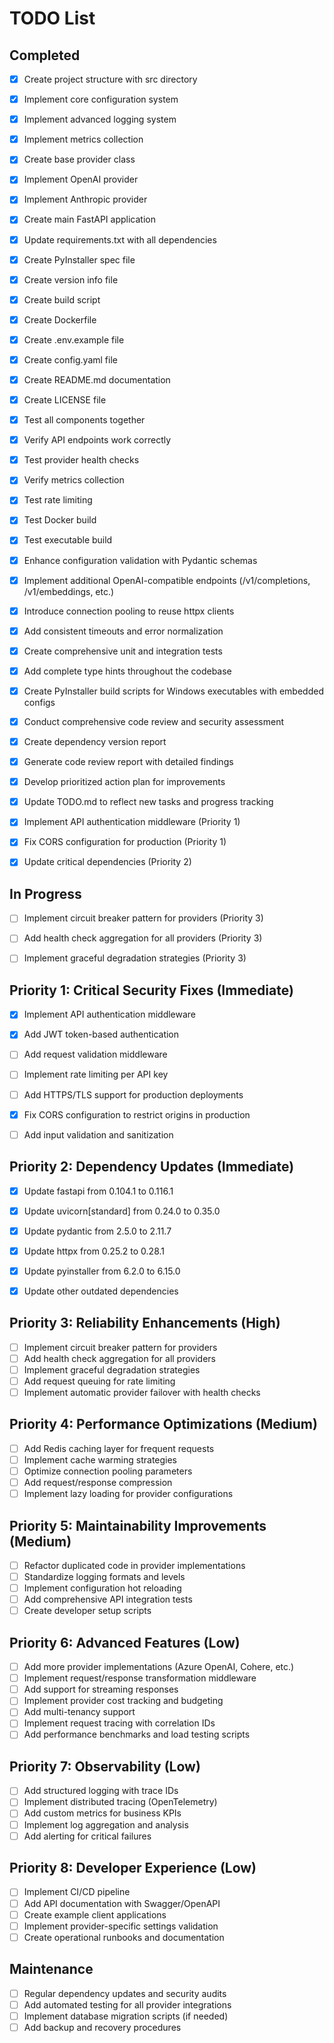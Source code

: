 # TODO List

## Completed
- [x] Create project structure with src directory
- [x] Implement core configuration system
- [x] Implement advanced logging system
- [x] Implement metrics collection
- [x] Create base provider class
- [x] Implement OpenAI provider
- [x] Implement Anthropic provider
- [x] Create main FastAPI application
- [x] Update requirements.txt with all dependencies
- [x] Create PyInstaller spec file
- [x] Create version info file
- [x] Create build script
- [x] Create Dockerfile
- [x] Create .env.example file
- [x] Create config.yaml file
- [x] Create README.md documentation
- [x] Create LICENSE file
- [x] Test all components together
- [x] Verify API endpoints work correctly
- [x] Test provider health checks
- [x] Verify metrics collection
- [x] Test rate limiting
- [x] Test Docker build
- [x] Test executable build
- [x] Enhance configuration validation with Pydantic schemas
- [x] Implement additional OpenAI-compatible endpoints (/v1/completions, /v1/embeddings, etc.)
- [x] Introduce connection pooling to reuse httpx clients
- [x] Add consistent timeouts and error normalization
- [x] Create comprehensive unit and integration tests
- [x] Add complete type hints throughout the codebase
- [x] Create PyInstaller build scripts for Windows executables with embedded configs
- [x] Conduct comprehensive code review and security assessment
- [x] Create dependency version report
- [x] Generate code review report with detailed findings
- [x] Develop prioritized action plan for improvements
- [x] Update TODO.md to reflect new tasks and progress tracking
- [x] Implement API authentication middleware (Priority 1)
- [x] Fix CORS configuration for production (Priority 1)
- [x] Update critical dependencies (Priority 2)


## In Progress
- [ ] Implement circuit breaker pattern for providers (Priority 3)
- [ ] Add health check aggregation for all providers (Priority 3)
- [ ] Implement graceful degradation strategies (Priority 3)


## Priority 1: Critical Security Fixes (Immediate)
- [x] Implement API authentication middleware
- [x] Add JWT token-based authentication
- [ ] Add request validation middleware
- [ ] Implement rate limiting per API key
- [ ] Add HTTPS/TLS support for production deployments
- [x] Fix CORS configuration to restrict origins in production
- [ ] Add input validation and sanitization


## Priority 2: Dependency Updates (Immediate)
- [x] Update fastapi from 0.104.1 to 0.116.1
- [x] Update uvicorn[standard] from 0.24.0 to 0.35.0
- [x] Update pydantic from 2.5.0 to 2.11.7
- [x] Update httpx from 0.25.2 to 0.28.1
- [x] Update pyinstaller from 6.2.0 to 6.15.0
- [x] Update other outdated dependencies


## Priority 3: Reliability Enhancements (High)
- [ ] Implement circuit breaker pattern for providers
- [ ] Add health check aggregation for all providers
- [ ] Implement graceful degradation strategies
- [ ] Add request queuing for rate limiting
- [ ] Implement automatic provider failover with health checks

## Priority 4: Performance Optimizations (Medium)
- [ ] Add Redis caching layer for frequent requests
- [ ] Implement cache warming strategies
- [ ] Optimize connection pooling parameters
- [ ] Add request/response compression
- [ ] Implement lazy loading for provider configurations

## Priority 5: Maintainability Improvements (Medium)
- [ ] Refactor duplicated code in provider implementations
- [ ] Standardize logging formats and levels
- [ ] Implement configuration hot reloading
- [ ] Add comprehensive API integration tests
- [ ] Create developer setup scripts

## Priority 6: Advanced Features (Low)
- [ ] Add more provider implementations (Azure OpenAI, Cohere, etc.)
- [ ] Implement request/response transformation middleware
- [ ] Add support for streaming responses
- [ ] Implement provider cost tracking and budgeting
- [ ] Add multi-tenancy support
- [ ] Implement request tracing with correlation IDs
- [ ] Add performance benchmarks and load testing scripts

## Priority 7: Observability (Low)
- [ ] Add structured logging with trace IDs
- [ ] Implement distributed tracing (OpenTelemetry)
- [ ] Add custom metrics for business KPIs
- [ ] Implement log aggregation and analysis
- [ ] Add alerting for critical failures

## Priority 8: Developer Experience (Low)
- [ ] Implement CI/CD pipeline
- [ ] Add API documentation with Swagger/OpenAPI
- [ ] Create example client applications
- [ ] Implement provider-specific settings validation
- [ ] Create operational runbooks and documentation

## Maintenance
- [ ] Regular dependency updates and security audits
- [ ] Add automated testing for all provider integrations
- [ ] Implement database migration scripts (if needed)
- [ ] Add backup and recovery procedures
